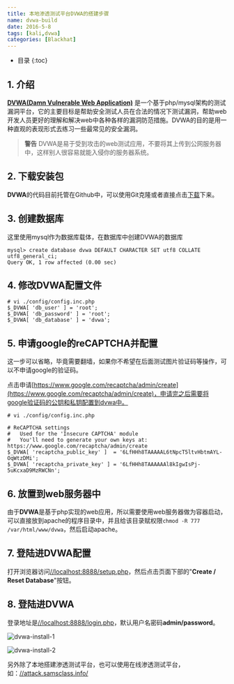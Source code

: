 ```yaml
---
title: 本地渗透测试平台DVWA的搭建步骤
name: dvwa-build
date: 2016-5-8
tags: [kali,dvwa]
categories: [Blackhat]
---
```


* 目录
{:toc}

## 1. 介绍

**[DVWA(Damn Vulnerable Web Application)](https://github.com/RandomStorm/DVWA)** 是一个基于php/mysql架构的测试漏洞平台，它的主要目标是帮助安全测试人员在合法的情况下测试漏洞，帮助web开发人员更好的理解和解决web中各种各样的漏洞防范措施。DVWA的目的是用一种直观的表现形式去练习一些最常见的安全漏洞。

> **警告**
> DVWA是易于受到攻击的web测试应用，不要将其上传到公网服务器中，这样别人很容易就能入侵你的服务器系统。

## 2. 下载安装包

**DVWA**的代码目前托管在Github中，可以使用Git克隆或者直接点击[下载](https://github.com/RandomStorm/DVWA)下来。

## 3. 创建数据库

这里使用mysql作为数据库载体，在数据库中创建DVWA的数据库

```shell
mysql> create database dvwa DEFAULT CHARACTER SET utf8 COLLATE utf8_general_ci;
Query OK, 1 row affected (0.00 sec)
```

## 4. 修改DVWA配置文件

```
# vi ./config/config.inc.php
$_DVWA[ 'db_user' ] = 'root';
$_DVWA[ 'db_password' ] = 'root';
$_DVWA[ 'db_database' ] = 'dvwa';
```

## 5. 申请google的reCAPTCHA并配置

这一步可以省略，毕竟需要翻墙，如果你不希望在后面测试图片验证码等操作，可以不申请google的验证码。

点击申请[https://www.google.com/recaptcha/admin/create](https://www.google.com/recaptcha/admin/create)，申请完之后需要将google验证码的公钥和私钥配置到dvwa中。

```
# vi ./config/config.inc.php

# ReCAPTCHA settings
#   Used for the 'Insecure CAPTCHA' module
#   You'll need to generate your own keys at: https://www.google.com/recaptcha/admin/create
$_DVWA[ 'recaptcha_public_key' ]  = '6LfHHh8TAAAAAL6tNpcT5ltvHbtmAYL-OqWtzDMi';
$_DVWA[ 'recaptcha_private_key' ] = '6LfHHh8TAAAAAAl8kIgwIsPj-5uKcxaD9MzRWCNn';
```

## 6. 放置到web服务器中

由于**DVWA**是基于php实现的web应用，所以需要使用web服务器做为容器启动，可以直接放到apache的程序目录中，并且给该目录赋权限`chmod -R 777 /var/html/www/dvwa`，然后启动apache。

## 7. 登陆进DVWA配置

打开浏览器访问[//localhost:8888/setup.php](//localhost:8888/setup.php)，然后点击页面下部的"**Create / Reset Database**"按钮。

## 8. 登陆进DVWA

登录地址是[//localhost:8888/login.php](//localhost:8888/login.php)，默认用户名密码**admin/password**。

![dvwa-install-1](//vinnycc.oss-cn-shanghai.aliyuncs.com/20190321/dvwa-1.png)

![dvwa-install-2](//vinnycc.oss-cn-shanghai.aliyuncs.com/20190321/dvwa-2.png)

另外除了本地搭建渗透测试平台，也可以使用在线渗透测试平台，如：[//attack.samsclass.info/](//attack.samsclass.info/)
